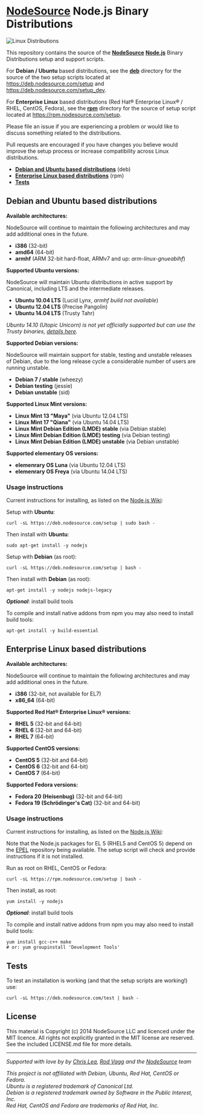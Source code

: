 # [NodeSource](https://nodesource.com/) Node.js Binary Distributions

![Linux Distributions](https://nodesource.com/assets/external/linux-distributions.svg)

This repository contains the source of the **[NodeSource](https://nodesource.com)** **[Node.js](http://nodejs.org)** Binary Distributions setup and support scripts.

For **Debian / Ubuntu** based distributions, see the **[deb](./deb)** directory for the source of the two setup scripts located at <https://deb.nodesource.com/setup> and <https://deb.nodesource.com/setup_dev>.

For **Enterprise Linux** based distributions (Red Hat® Enterprise Linux® / RHEL, CentOS, Fedora), see the **[rpm](./rpm)** directory for the source of setup script located at <https://rpm.nodesource.com/setup>.

Please file an issue if you are experiencing a problem or would like to discuss something related to the distributions.

Pull requests are encouraged if you have changes you believe would improve the setup process or increase compatibility across Linux distributions.

* **[Debian and Ubuntu based distributions](#deb)** (deb)
* **[Enterprise Linux based distributions](#rpm)** (rpm)
* **[Tests](#tests)**

<a name="deb"></a>
## Debian and Ubuntu based distributions

**Available architectures:**

NodeSource will continue to maintain the following architectures and may add additional ones in the future. 

* **i386** (32-bit)
* **amd64** (64-bit)
* **armhf** (ARM 32-bit hard-float, ARMv7 and up: _arm-linux-gnueabihf_)

**Supported Ubuntu versions:**

NodeSource will maintain Ubuntu distributions in active support by Canonical, including LTS and the intermediate releases.

* **Ubuntu 10.04 LTS** (Lucid Lynx, *armhf build not available*)
* **Ubuntu 12.04 LTS** (Precise Pangolin)
* **Ubuntu 14.04 LTS** (Trusty Tahr)

*Ubuntu 14.10 (Utopic Unicorn) is not yet officially supported but can use the Trusty binaries, [details here](https://github.com/nodesource/distributions/issues/13).*

**Supported Debian versions:**

NodeSource will maintain support for stable, testing and unstable releases of Debian, due to the long release cycle a considerable number of users are running unstable.

* **Debian 7 / stable** (wheezy)
* **Debian testing** (jessie)
* **Debian unstable** (sid)

**Supported Linux Mint versions:**

* **Linux Mint 13 "Maya"** (via Ubuntu 12.04 LTS)
* **Linux Mint 17 "Qiana"** (via Ubuntu 14.04 LTS)
* **Linux Mint Debian Edition (LMDE) stable** (via Debian stable)
* **Linux Mint Debian Edition (LMDE) testing** (via Debian testing)
* **Linux Mint Debian Edition (LMDE) unstable** (via Debian unstable)

**Supported elementary OS versions:**

* **elemenrary OS Luna** (via Ubuntu 12.04 LTS)
* **elemenrary OS Freya** (via Ubuntu 14.04 LTS)

<a name="debusage"></a>
### Usage instructions

Current instructions for installing, as listed on the [Node.js Wiki](https://github.com/joyent/node/wiki/Installing-Node.js-via-package-manager):

Setup with **Ubuntu**:

```text
curl -sL https://deb.nodesource.com/setup | sudo bash -
```

Then install with **Ubuntu**:

```text
sudo apt-get install -y nodejs
```

Setup with **Debian** (as root):

```text
curl -sL https://deb.nodesource.com/setup | bash -
```

Then install with **Debian** (as root):

```text
apt-get install -y nodejs nodejs-legacy
```

***Optional***: install build tools

To compile and install native addons from npm you may also need to install build tools:

```text
apt-get install -y build-essential
```

<a name="rpm"></a>
## Enterprise Linux based distributions

**Available architectures:**

NodeSource will continue to maintain the following architectures and may add additional ones in the future. 

* **i386** (32-bit, not available for EL7)
* **x86_64** (64-bit)

**Supported Red Hat® Enterprise Linux® versions:**

* **RHEL 5** (32-bit and 64-bit)
* **RHEL 6** (32-bit and 64-bit)
* **RHEL 7** (64-bit)

**Supported CentOS versions:**

* **CentOS 5** (32-bit and 64-bit)
* **CentOS 6** (32-bit and 64-bit)
* **CentOS 7** (64-bit)

**Supported Fedora versions:**

* **Fedora 20 (Heisenbug)** (32-bit and 64-bit)
* **Fedora 19 (Schrödinger's Cat)** (32-bit and 64-bit)

<a name="rpmusage"></a>
### Usage instructions

Current instructions for installing, as listed on the [Node.js Wiki](https://github.com/joyent/node/wiki/Installing-Node.js-via-package-manager):

Note that the Node.js packages for EL 5 (RHEL5 and CentOS 5) depend on the [EPEL](https://fedoraproject.org/wiki/EPEL) repository being available. The setup script will check and provide instructions if it is not installed.

Run as root on RHEL, CentOS or Fedora:

```text
curl -sL https://rpm.nodesource.com/setup | bash -
```

Then install, as root:

```text
yum install -y nodejs
```

***Optional***: install build tools

To compile and install native addons from npm you may also need to install build tools:

```text
yum install gcc-c++ make
# or: yum groupinstall 'Development Tools'
```

<a name="tests"></a>
## Tests

To test an installation is working (and that the setup scripts are working!) use:

```text
curl -sL https://deb.nodesource.com/test | bash -
```

## License

This material is Copyright (c) 2014 NodeSource LLC and licenced under the MIT licence. All rights not explicitly granted in the MIT license are reserved. See the included LICENSE.md file for more details.

------------------------------------------------------------------

*Supported with love by by [Chris Lea](https://github.com/chrislea), [Rod Vagg](https://github.com/rvagg) and the [NodeSource](https://nodesource.com) team*

*This project is not affiliated with Debian, Ubuntu, Red Hat, CentOS or Fedora.*<br>
*Ubuntu is a registered trademark of Canonical Ltd.*<br>
*Debian is a registered trademark owned by Software in the Public Interest, Inc.*<br>
*Red Hat, CentOS and Fedora are trademarks of Red Hat, Inc.*
